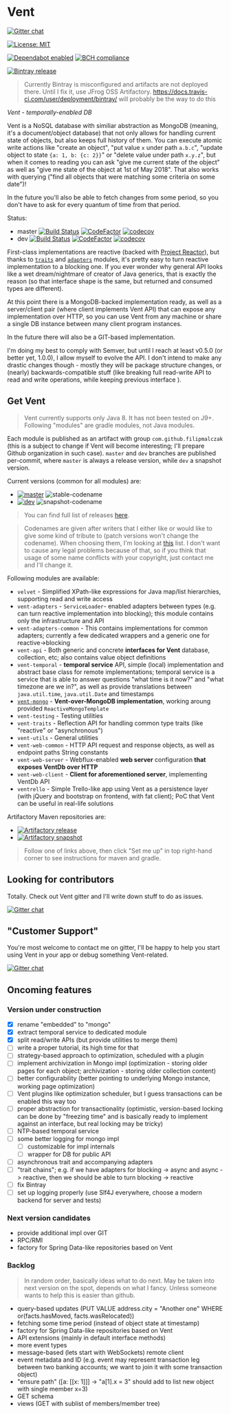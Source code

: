 # Vent

[![Gitter chat](https://badges.gitter.im/gitterHQ/gitter.png)](https://gitter.im/vent-event-sourced-db/Lobby)

[![License: MIT](https://img.shields.io/badge/License-MIT-yellow.svg)](https://opensource.org/licenses/MIT)

[![Dependabot enabled](https://img.shields.io/badge/dependabot-enabled-yellow.svg)](https://dependabot.com)
[![BCH compliance](https://bettercodehub.com/edge/badge/FilipMalczak/vent?branch=dev)](https://bettercodehub.com/)

[![Bintray release](https://img.shields.io/badge/bintray-release-blue.svg) ](https://bintray.com/filipmalczak/maven/vent/_latestVersion)  

> Currently Bintray is misconfigured and artifacts are not deployed there.
> Until I fix it, use JFrog OSS Artifactory.
> https://docs.travis-ci.com/user/deployment/bintray/ will probably be the way to do this
 
_Vent - temporally-enabled DB_

Vent is a NoSQL database with similiar abstraction as MongoDB (meaning, it's a document/object database) that not only 
allows for handling current state of objects, but also keeps full history of them. You can execute atomic write actions
like "create an object", "put value `x` under path `a.b.c`", "update object to state `{a: 1, b: {c: 2}}`" or "delete 
value under path `x.y.z`", but when it comes to reading you can ask "give me current state of the object" as well as 
"give me state of the object at 1st of May 2018". That also works with querying ("find all objects that were matching 
some criteria on some date")!

In the future you'll also be able to fetch changes from some period, so you don't have to ask for every quantum of time
from that period.

Status:
* master [![Build Status](https://travis-ci.org/FilipMalczak/vent.svg?branch=master)](https://travis-ci.org/FilipMalczak/vent) [![CodeFactor](https://www.codefactor.io/repository/github/filipmalczak/vent/badge/master)](https://www.codefactor.io/repository/github/filipmalczak/vent/overview/master) [![codecov](https://codecov.io/gh/FilipMalczak/vent/branch/master/graph/badge.svg)](https://codecov.io/gh/FilipMalczak/vent/branch/master)
* dev [![Build Status](https://travis-ci.org/FilipMalczak/vent.svg?branch=dev)](https://travis-ci.org/FilipMalczak/vent) [![CodeFactor](https://www.codefactor.io/repository/github/filipmalczak/vent/badge/dev)](https://www.codefactor.io/repository/github/filipmalczak/vent/overview/dev) [![codecov](https://codecov.io/gh/FilipMalczak/vent/branch/dev/graph/badge.svg)](https://codecov.io/gh/FilipMalczak/vent/branch/dev) 

First-class implementations are reactive (backed with [Project Reactor](https://projectreactor.io/)), but thanks to 
[`traits`](/vent-traits) and [`adapters`](/vent-adapters) modules, it's pretty easy to turn reactive implementation to 
a blocking one. If you ever wonder why general API looks like a wet dream/nightmare of creator of Java generics, that is 
exactly the reason (so that interface shape is the same, but returned and consumed types are different).

At this point there is a MongoDB-backed implementation ready, as well as a server/client pair (where client implements 
Vent API) that can expose any implementation over HTTP, so you can use Vent from any machine or share a single DB 
instance between many client program instances.

In the future there will also be a GIT-based implementation.

I'm doing my best to comply with Semver, but until I reach at least v0.5.0 (or better yet, 1.0.0), I allow
myself to evolve the API. I don't intend to make any drastic changes though - mostly they will be package
structure changes, or (nearly) backwards-compatible stuff (like breaking full read-write API to read and write operations,
while keeping previous interface ).


## Get Vent

> Vent currently supports only Java 8. It has not been tested on J9+. Following "modules" are gradle modules,
> not Java modules.

Each module is published as an artifact with group `com.github.filipmalczak` (this is a subject to change if Vent will
become interesting; I'll prepare Github organization in such case). `master` and `dev` branches are published per-commit,
where `master` is always a release version, while `dev` a snapshot version.

Current versions (common for all modules) are:

- [![master](https://img.shields.io/badge/dynamic/json.svg?label=master&url=https%3A%2F%2Fraw.githubusercontent.com%2FFilipMalczak%2Fvent%2Fdev%2Fversions.json&query=%24.stable&colorB=blue)](https://oss.jfrog.org/artifactory/webapp/#/artifacts/browse/tree/General/oss-release-local/com/github/filipmalczak) ![stable-codename](https://img.shields.io/badge/dynamic/json.svg?label=codename&url=https%3A%2F%2Fraw.githubusercontent.com%2FFilipMalczak%2Fvent%2Fdev%2Fversions.json&query=%24.codenames.stable&colorB=lightgrey&logo=github)
- [![dev](https://img.shields.io/badge/dynamic/json.svg?label=dev&url=https%3A%2F%2Fraw.githubusercontent.com%2FFilipMalczak%2Fvent%2Fdev%2Fversions.json&query=%24.snapshot&colorB=brightgreen&suffix=-SNAPSHOT)](https://oss.jfrog.org/artifactory/webapp/#/artifacts/browse/tree/General/oss-snapshot-local/com/github/filipmalczak) ![snapshot-codename](https://img.shields.io/badge/dynamic/json.svg?label=codename&url=https%3A%2F%2Fraw.githubusercontent.com%2FFilipMalczak%2Fvent%2Fdev%2Fversions.json&query=%24.codenames.snapshot&colorB=lightgrey&logo=github)

> You can find full list of releases [here](https://github.com/FilipMalczak/vent/releases).

> Codenames are given after writers that I either like or would like to give some kind of tribute to (patch versions 
> won't change the codename).
> When choosing them, I'm looking at [this](https://en.wikipedia.org/wiki/List_of_science-fiction_authors) list.
> I don't want to cause any legal problems because of that, so if you think that usage of some name conflicts with your
> copyright, just contact me and I'll change it.  

Following modules are available:

- `velvet` - Simplified XPath-like expressions for Java map/list hierarchies, supporting read and write access
- `vent-adapters` - `ServiceLoader`- enabled adapters between types (e.g. can turn reactive implementation into 
blocking); this module contains only the infrastructure and API
- `vent-adapters-common` - This contains implementations for common adapters; currently a few dedicated wrappers and 
a generic one for reactive->blocking
- `vent-api` - Both generic and concrete **interfaces for Vent** database, collection, etc; also contains value
object definitions
- `vent-temporal` - **temporal service** API, simple (local) implementation and abstract base class for remote implementations;
temporal service is a service that is able to answer questions "what time is it now?" and "what timezone are we in?",
as well as provide translations between `java.util.time`, `java.util.Date` and timestamps
- [`vent-mongo`](/vent-mongo/README.md) - **Vent-over-MongoDB implementation**, working aroung provided `ReactiveMongoTemplate`
- `vent-testing` - Testing utilities
- `vent-traits` - Reflection API for handling common type traits (like "reactive" or "asynchronous")
- `vent-utils` - General utilities
- `vent-web-common` - HTTP API request and response objects, as well as endpoint paths String constants 
- `vent-web-server` - Webflux-enabled **web server** configuration **that exposes VentDb over HTTP**
- `vent-web-client` - **Client for aforementioned server**, implementing VentDb API
- `ventrello` - Simple Trello-like app using Vent as a persistence layer (with jQuery and bootstrap on frontend, with 
fat client); PoC that Vent can be useful in real-life solutions

Artifactory Maven repositories are:

- [![Artifactory release](https://img.shields.io/badge/artifactory-release-blue.svg)](https://oss.jfrog.org/artifactory/webapp/#/artifacts/browse/tree/General/oss-release-local/com/github/filipmalczak)
- [![Artifactory snapshot](https://img.shields.io/badge/artifactory-snapshot-brightgreen.svg)](https://oss.jfrog.org/artifactory/webapp/#/artifacts/browse/tree/General/oss-snapshot-local/com/github/filipmalczak)

> Follow one of links above, then click "Set me up" in top right-hand corner to see instructions for maven and gradle.

## Looking for contributors

Totally. Check out Vent gitter and I'll write down stuff to do as issues.

[![Gitter chat](https://badges.gitter.im/gitterHQ/gitter.png)](https://gitter.im/vent-event-sourced-db/Lobby) 

## "Customer Support"

You're most welcome to contact me on gitter, I'll be happy to help you start using Vent in your app or debug something
Vent-related. 

[![Gitter chat](https://badges.gitter.im/gitterHQ/gitter.png)](https://gitter.im/vent-event-sourced-db/Lobby)

## Oncoming features

### Version under construction

- [x] rename "embedded" to "mongo"
- [x] extract temporal service to dedicated module
- [x] split read/write APIs (but provide utilities to merge them)
- [ ] write a proper tutorial, its high time for that
- [ ] strategy-based approach to optimization, scheduled with a plugin
- [ ] implement archivization in Mongo impl (optimization - storing older pages for each object; archivization - storing 
older collection content)
- [ ] better configurability (better pointing to underlying Mongo instance, working page optimization)
- [ ] Vent plugins like optimization scheduler, but I guess transactions can be enabled this way too
- [ ] proper abstraction for transactionality (optimistic, version-based locking can be done by "freezing time" and is 
basically ready to implement against an interface, but real locking may be tricky)
- [ ] NTP-based temporal service
- [ ] some better logging for mongo impl
    - [ ] customizable for impl internals
    - [ ] wrapper for DB for public API
- [ ] asynchronous trait and accompanying adapters
- [ ] "trait chains"; e.g. if we have adapters for blocking -> async and async -> reactive, then we should be able to turn 
blocking -> reactive
- [ ] fix Bintray
- [ ] set up logging properly (use Slf4J everywhere, choose a modern backend for server and tests)

### Next version candidates

- provide additional impl over GIT
- RPC/RMI
- factory for Spring Data-like repositories based on Vent

### Backlog

> In random order, basically ideas what to do next. May be taken into next version on the spot, depends on what I fancy.
> Unless someone wants to help this is easier than github.

- query-based updates (PUT VALUE address.city = "Another one" WHERE or(facts.hasMoved, facts.wasRelocated))
- fetching some time period (instead of object state at timestamp)
- factory for Spring Data-like repositories based on Vent
- API extensions (mainly in default interface methods)
- more event types
- message-based (lets start with WebSockets) remote client
- event metadata and ID (e.g. event may represent transaction leg between two banking accounts; we want to join it with 
some transaction object)
- "ensure path" ([a: [[x: 1]]] -> "a[1].x = 3" should add to list new object with single member x=3)
- GET schema
- views (GET with sublist of members/member tree)
